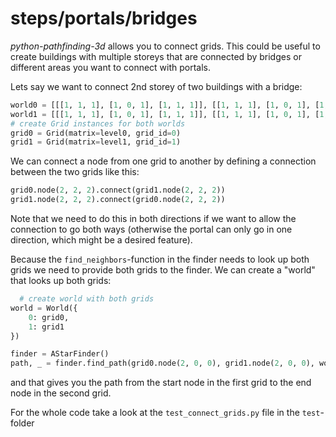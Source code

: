 # steps/portals/bridges

*python-pathfinding-3d* allows you to connect grids. This could be useful to create buildings with multiple storeys that are connected by bridges or different areas you want to connect with portals.

Lets say we want to connect 2nd storey of two buildings with a bridge:

```python
world0 = [[[1, 1, 1], [1, 0, 1], [1, 1, 1]], [[1, 1, 1], [1, 0, 1], [1, 1, 1]], [[1, 1, 1], [1, 0, 1], [1, 1, 1]]]
world1 = [[[1, 1, 1], [1, 0, 1], [1, 1, 1]], [[1, 1, 1], [1, 0, 1], [1, 1, 1]], [[1, 1, 1], [1, 0, 1], [1, 1, 1]]]
# create Grid instances for both worlds
grid0 = Grid(matrix=level0, grid_id=0)
grid1 = Grid(matrix=level1, grid_id=1)
```

We can connect a node from one grid to another by defining a connection between the two grids like this:

```python
grid0.node(2, 2, 2).connect(grid1.node(2, 2, 2))
grid1.node(2, 2, 2).connect(grid0.node(2, 2, 2))
```

Note that we need to do this in both directions if we want to allow the connection to go both ways (otherwise the portal can only go in one direction, which might be a desired feature).

Because the `find_neighbors`-function in the finder needs to look up both grids we need to provide both grids to the finder. We can create a "world" that looks up both grids:

```python
  # create world with both grids
world = World({
    0: grid0,
    1: grid1
})

finder = AStarFinder()
path, _ = finder.find_path(grid0.node(2, 0, 0), grid1.node(2, 0, 0), world)
```

and that gives you the path from the start node in the first grid to the end node in the second grid.

For the whole code take a look at the `test_connect_grids.py` file in the `test`-folder
